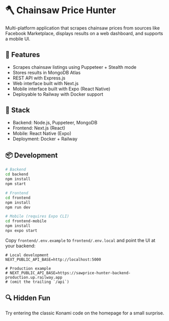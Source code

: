 # 🪓 Chainsaw Price Hunter

Multi-platform application that scrapes chainsaw prices from sources like Facebook Marketplace, displays results on a web dashboard, and supports a mobile UI.

## 🧠 Features
- Scrapes chainsaw listings using Puppeteer + Stealth mode
- Stores results in MongoDB Atlas
- REST API with Express.js
- Web interface built with Next.js
- Mobile interface built with Expo (React Native)
- Deployable to Railway with Docker support

## 🚀 Stack
- Backend: Node.js, Puppeteer, MongoDB
- Frontend: Next.js (React)
- Mobile: React Native (Expo)
- Deployment: Docker + Railway

## 📦 Development

```bash
# Backend
cd backend
npm install
npm start

# Frontend
cd frontend
npm install
npm run dev

# Mobile (requires Expo CLI)
cd frontend-mobile
npm install
npx expo start
```

Copy `frontend/.env.example` to `frontend/.env.local` and point the UI at your backend:

```
# Local development
NEXT_PUBLIC_API_BASE=http://localhost:5000

# Production example
# NEXT_PUBLIC_API_BASE=https://sawprice-hunter-backend-production.up.railway.app
# (omit the trailing `/api`)
```

## 🔍 Hidden Fun

Try entering the classic Konami code on the homepage for a small surprise.
